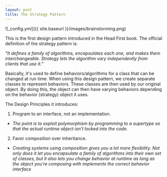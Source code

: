 ```yaml
---
layout: post
title: The Strategy Pattern
---
```


![_config.yml]({{ site.baseurl }}/images/brainstorming.png)

This is the first design pattern introduced in the Head First book. The official definition of the strategy pattern is:

*"It defines a family of algorithms, encapsulates each one, and makes them interchangeable. Strategy lets the algorithm vary independently from clients that use it."*

Basically, it's used to define behaviors/algorithms for a class that can be changed at run time. When using this design pattern, we create separate classes to represent behaviors. These classes are then used by our original object. By doing this, the object can then have varying behaviors depending on the behavior (strategy) object it uses.

The Design Principles it introduces:
1. Program to an interface, not an implementation.
- *The point is to exploit polymorphism by programming to a supertype so that the actual runtime object isn’t locked into the code.*
2. Favor composition over inheritance.
- *Creating systems using composition gives you a lot more flexibility. Not only does it let you encapsulate a family of algorithms into their own set of classes, but it also lets you change behavior at runtime as long as the object you’re composing with implements the correct behavior interface*
